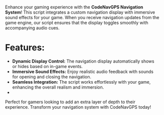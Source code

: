 Enhance your gaming experience with the **CodeNavGPS Navigation System**! 
This script integrates a custom navigation display with immersive sound effects for your game. 
When you receive navigation updates from the game engine, our script ensures that the display toggles smoothly with accompanying audio cues.

# Features:

- **Dynamic Display Control:** The navigation display automatically shows or hides based on in-game events.
- **Immersive Sound Effects:** Enjoy realistic audio feedback with sounds for opening and closing the navigation.
- **Seamless Integration:** The script works effortlessly with your game, enhancing the overall realism and immersion.
- 
Perfect for gamers looking to add an extra layer of depth to their experience. Transform your navigation system with CodeNavGPS today!
